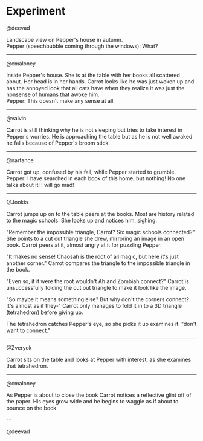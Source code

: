 Experiment
==========

@deevad

Landscape view on Pepper's house in autumn.  
Pepper (speechbubble coming through the windows): What?

---

@cmaloney

Inside Pepper's house. She is at the table with her books all scattered about. Her head is in her hands. Carrot looks like he was just woken up and has the annoyed look that all cats have when they realize it was just the nonsense of humans that awoke him.  
Pepper: This doesn't make any sense at all.

---

@valvin

Carrot is still thinking why he is not sleeping but tries to take interest in Pepper's worries. He is approaching the table but as he is not well awaked he falls because of Pepper's broom stick. 

---

@nartance

Carrot got up, confused by his fall, while Pepper started to grumble.  
Pepper: I have searched in each book of this home, but nothing! No one talks about it! I will go mad!

---

@Jookia

Carrot jumps up on to the table peers at the books. Most are history related to
the magic schools. She looks up and notices him, sighing.

"Remember the impossible triangle, Carrot? Six magic schools connected?"
She points to a cut out triangle she drew, mirroring an image in an open book.
Carrot peers at it, almost angry at it for puzzling Pepper.

"It makes no sense! Chaosah is the root of all magic, but here it's just another corner."
Carrot compares the triangle to the impossible triangle in the book.

"Even so, if it were the root wouldn't Ah and Zombiah connect?"
Carrot is unsuccessfully folding the cut out triangle to make it look like the image.

"So maybe it means something else? But why don't the corners connect? It's almost as if they-"
Carrot only manages to fold it in to a 3D triangle (tetrahedron) before giving up.

The tetrahedron catches Pepper's eye, so she picks it up examines it.
"don't want to connect."

---

@Zveryok

Carrot sits on the table and looks at Pepper with interest, as she examines that tetrahedron.

---

@cmaloney

As Pepper is about to close the book Carrot notices a reflective glint off of the paper. His eyes grow wide and he begins to waggle as if about to pounce on the book.

--

@deevad
